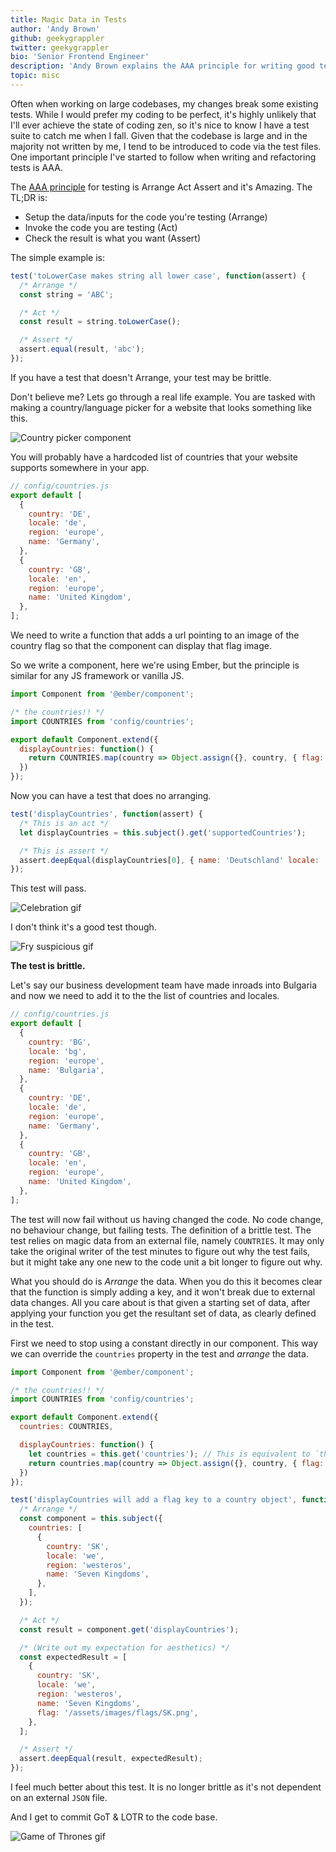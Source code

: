 ```yaml
---
title: Magic Data in Tests
author: 'Andy Brown'
github: geekygrappler
twitter: geekygrappler
bio: 'Senior Frontend Engineer'
description: 'Andy Brown explains the AAA principle for writing good tests and discusses what the negative consequences of not adhering to it are.'
topic: misc
---
```


Often when working on large codebases, my changes break some existing tests. While I would prefer my coding to be perfect, it's highly unlikely that I'll ever achieve the state of coding zen, so it's nice to know I have a test suite to catch me when I fall. Given that the codebase is large and in the majority not written by me, I tend to be introduced to code via the test files. One important principle I've started to follow when writing and refactoring tests is AAA.

<!--break-->

The [AAA principle](http://wiki.c2.com/?ArrangeActAssert) for testing is Arrange Act Assert and it's Amazing. The TL;DR is:

- Setup the data/inputs for the code you're testing (Arrange)
- Invoke the code you are testing (Act)
- Check the result is what you want (Assert)

The simple example is:

```js
test('toLowerCase makes string all lower case', function(assert) {
  /* Arrange */
  const string = 'ABC';

  /* Act */
  const result = string.toLowerCase();

  /* Assert */
  assert.equal(result, 'abc');
});
```

If you have a test that doesn't Arrange, your test may be brittle.

Don't believe me? Lets go through a real life example. You are tasked with making a country/language picker for a website that looks something like this.

![Country picker component](/assets/images/posts/2017-09-25-magic-test-data/tl-country-picker.png)

You will probably have a hardcoded list of countries that your website supports somewhere in your app.

```js
// config/countries.js
export default [
  {
    country: 'DE',
    locale: 'de',
    region: 'europe',
    name: 'Germany',
  },
  {
    country: 'GB',
    locale: 'en',
    region: 'europe',
    name: 'United Kingdom',
  },
];
```

We need to write a function that adds a url pointing to an image of the country flag so that the component can display that flag image.

So we write a component, here we're using Ember, but the principle is similar for any JS framework or vanilla JS.

```js
import Component from '@ember/component';

/* the countries!! */
import COUNTRIES from 'config/countries';

export default Component.extend({
  displayCountries: function() {
    return COUNTRIES.map(country => Object.assign({}, country, { flag: `/assets/images/flags/${country.country}.png` }));
  })
});
```

Now you can have a test that does no arranging.

```js
test('displayCountries', function(assert) {
  /* This is an act */
  let displayCountries = this.subject().get('supportedCountries');

  /* This is assert */
  assert.deepEqual(displayCountries[0], { name: 'Deutschland' locale: 'de', country: 'DE', region: 'europe', flag: '/assets/images/flags/DE.png' });
});
```

This test will pass.

![Celebration gif](/assets/images/posts/2017-09-25-magic-test-data/celebrate.gif)

I don't think it's a good test though.

![Fry suspicious gif](/assets/images/posts/2017-09-25-magic-test-data/fry.gif)

<strong>The test is brittle.</strong>

Let's say our business development team have made inroads into Bulgaria and now we need to add it to the the list of countries and locales.

```js
// config/countries.js
export default [
  {
    country: 'BG',
    locale: 'bg',
    region: 'europe',
    name: 'Bulgaria',
  },
  {
    country: 'DE',
    locale: 'de',
    region: 'europe',
    name: 'Germany',
  },
  {
    country: 'GB',
    locale: 'en',
    region: 'europe',
    name: 'United Kingdom',
  },
];
```

The test will now fail without us having changed the code. No code change, no behaviour change, but failing tests. The definition of a brittle test. The test relies on magic data from an external file, namely `COUNTRIES`. It may only take the original writer of the test minutes to figure out why the test fails, but it might take any one new to the code unit a bit longer to figure out why.

What you should do is _Arrange_ the data. When you do this it becomes clear that the function is simply adding a key, and it won't break due to external data changes. All you care about is that given a starting set of data, after applying your function you get the resultant set of data, as clearly defined in the test.

First we need to stop using a constant directly in our component. This way we can override the `countries` property in the test and _arrange_ the data.

```js
import Component from '@ember/component';

/* the countries!! */
import COUNTRIES from 'config/countries';

export default Component.extend({
  countries: COUNTRIES,

  displayCountries: function() {
    let countries = this.get('countries'); // This is equivalent to `this.countries` but for Ember objects.
    return countries.map(country => Object.assign({}, country, { flag: `/assets/images/flags/${country.country}.png` }));
  })
});
```

```js
test('displayCountries will add a flag key to a country object', function(assert) {
  /* Arrange */
  const component = this.subject({
    countries: [
      {
        country: 'SK',
        locale: 'we',
        region: 'westeros',
        name: 'Seven Kingdoms',
      },
    ],
  });

  /* Act */
  const result = component.get('displayCountries');

  /* (Write out my expectation for aesthetics) */
  const expectedResult = [
    {
      country: 'SK',
      locale: 'we',
      region: 'westeros',
      name: 'Seven Kingdoms',
      flag: '/assets/images/flags/SK.png',
    },
  ];

  /* Assert */
  assert.deepEqual(result, expectedResult);
});
```

I feel much better about this test. It is no longer brittle as it's not dependent on an external `JSON` file.

And I get to commit GoT & LOTR to the code base.

![Game of Thrones gif](/assets/images/posts/2017-09-25-magic-test-data/GoT.gif)
